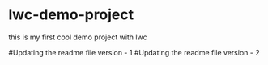 # lwc-demo-project
this is my first cool demo project with lwc

#Updating the readme file version - 1
#Updating the readme file version - 2
